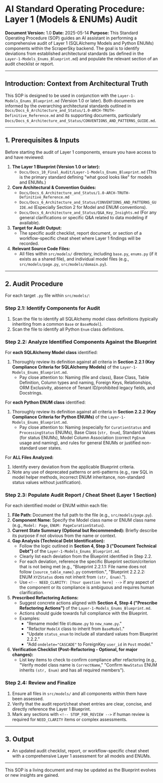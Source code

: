# AI Standard Operating Procedure: Layer 1 (Models & ENUMs) Audit

**Document Version:** 1.0
**Date:** 2025-05-14
**Purpose:** This Standard Operating Procedure (SOP) guides an AI assistant in performing a comprehensive audit of Layer 1 (SQLAlchemy Models and Python ENUMs) components within the ScraperSky backend. The goal is to identify deviations from established architectural standards (as defined in the `Layer-1-Models_Enums_Blueprint.md`) and populate the relevant section of an audit checklist or report.

---

## Introduction: Context from Architectural Truth

This SOP is designed to be used in conjunction with the `Layer-1-Models_Enums_Blueprint.md` (Version 1.0 or later). Both documents are informed by the overarching architectural standards outlined in `Docs/Docs_6_Architecture_and_Status/1.0-ARCH-TRUTH-Definitive_Reference.md` and its supporting documents, particularly `Docs/Docs_6_Architecture_and_Status/CONVENTIONS_AND_PATTERNS_GUIDE.md`.

---

## 1. Prerequisites & Inputs

Before starting the audit of Layer 1 components, ensure you have access to and have reviewed:

1.  **The Layer 1 Blueprint (Version 1.0 or later):**
    - `Docs/Docs_10_Final_Audit/Layer-1-Models_Enums_Blueprint.md` (This is the primary standard defining "what good looks like" for models and ENUMs.)
2.  **Core Architectural & Convention Guides:**
    - `Docs/Docs_6_Architecture_and_Status/1.0-ARCH-TRUTH-Definitive_Reference.md`
    - `Docs/Docs_6_Architecture_and_Status/CONVENTIONS_AND_PATTERNS_GUIDE.md` (Especially Section 2 for Model and ENUM conventions).
    - `Docs/Docs_6_Architecture_and_Status/Q&A_Key_Insights.md` (For any general clarifications or specific Q&A related to data modeling if available).
3.  **Target for Audit Output:**
    - The specific audit checklist, report document, or section of a workflow-specific cheat sheet where Layer 1 findings will be recorded.
4.  **Relevant Source Code Files:**
    - All files within `src/models/` directory, including `base.py`, `enums.py` (if it exists as a shared file), and individual model files (e.g., `src/models/page.py`, `src/models/domain.py`).

---

## 2. Audit Procedure

For each target `.py` file within `src/models/`:

### Step 2.1: Identify Components for Audit

1.  Scan the file to identify all SQLAlchemy model class definitions (typically inheriting from a common `Base` or `BaseModel`).
2.  Scan the file to identify all Python `Enum` class definitions.

### Step 2.2: Analyze Identified Components Against the Blueprint

For **each SQLAlchemy Model class** identified:

1.  Thoroughly review its definition against all criteria in **Section 2.2.1 (Key Compliance Criteria for SQLAlchemy Models)** of the `Layer-1-Models_Enums_Blueprint.md`.
    - Pay close attention to: Naming (file and class), Base Class, Table Definition, Column types and naming, Foreign Keys, Relationships, ORM Exclusivity, absence of Tenant ID/prohibited legacy fields, and Docstrings.

For **each Python ENUM class** identified:

1.  Thoroughly review its definition against all criteria in **Section 2.2.2 (Key Compliance Criteria for Python ENUMs)** of the `Layer-1-Models_Enums_Blueprint.md`.
    - Pay close attention to: Naming (especially for `CurationStatus` and `ProcessingStatus` ENUMs), Base Class (`str, Enum`), Standard Values (for status ENUMs), Model Column Association (correct `PgEnum` usage and naming), and rules for general ENUMs or justified non-standard user states.

For **ALL Files Analyzed:**

1.  Identify every deviation from the applicable Blueprint criteria.
2.  Note any use of deprecated patterns or anti-patterns (e.g., raw SQL in model helper methods, incorrect ENUM inheritance, non-standard status values without justification).

### Step 2.3: Populate Audit Report / Cheat Sheet (Layer 1 Section)

For each identified model or ENUM within each file:

1.  **File Path:** Document the full path to the file (e.g., `src/models/page.py`).
2.  **Component Name:** Specify the Model class name or ENUM class name (e.g., `Model: Page`, `ENUM: PageCurationStatus`).
3.  **Current State Summary (Optional but Recommended):** Briefly describe its purpose if not obvious from the name or context.
4.  **Gap Analysis (Technical Debt Identification):**
    - Follow the logic outlined in **Section 4, Step 3 ("Document Technical Debt")** of the `Layer-1-Models_Enums_Blueprint.md`.
    - Clearly list each deviation from the Blueprint identified in Step 2.2.
    - For each deviation, reference the specific Blueprint section/criterion that is not being met (e.g., "Blueprint 2.2.1.1: File name does not follow `{source_table_name}.py` convention.", "Blueprint 2.2.2.2: ENUM `XYZStatus` does not inherit from `(str, Enum)`.").
    - Use `<!-- NEED_CLARITY: [Your question here] -->` if any aspect of the component or its compliance is ambiguous and requires human clarification.
5.  **Prescribed Refactoring Actions:**
    - Suggest concrete actions aligned with **Section 4, Step 4 ("Prescribe Refactoring Actions")** of the `Layer-1-Models_Enums_Blueprint.md`.
    - Actions should guide towards full compliance with the Blueprint.
    - Examples:
      - "Rename model file `OldName.py` to `new_name.py`."
      - "Refactor `ModelX` class to inherit from `BaseModel`."
      - "Update `status_enum` to include all standard values from Blueprint 2.2.2."
      - "Add `ondelete="CASCADE"` to ForeignKey `user_id` in `Post` model."
6.  **Verification Checklist (Post-Refactoring - Optional, for major changes):**
    - List key items to check to confirm compliance after refactoring (e.g., "Verify model class name is `CorrectName`," "Confirm `NewStatus` ENUM inherits `(str, Enum)` and has all required members").

### Step 2.4: Review and Finalize

1.  Ensure all files in `src/models/` and all components within them have been assessed.
2.  Verify that the audit report/cheat sheet entries are clear, concise, and directly reference the Layer 1 Blueprint.
3.  Mark any sections with `<!-- STOP_FOR_REVIEW -->` if human review is required for `NEED_CLARITY` items or complex assessments.

---

## 3. Output

- An updated audit checklist, report, or workflow-specific cheat sheet with a comprehensive Layer 1 assessment for all models and ENUMs.

---

This SOP is a living document and may be updated as the Blueprint evolves or new insights are gained.
